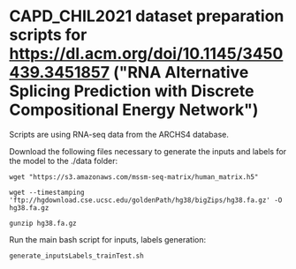 # CAPD_CHIL2021 dataset preparation scripts for https://dl.acm.org/doi/10.1145/3450439.3451857 ("RNA Alternative Splicing Prediction with Discrete Compositional Energy Network")

Scripts are using RNA-seq data from the ARCHS4 database.

Download the following files necessary to generate the inputs and labels for the model to the ./data folder:

`wget "https://s3.amazonaws.com/mssm-seq-matrix/human_matrix.h5"`

`wget --timestamping 'ftp://hgdownload.cse.ucsc.edu/goldenPath/hg38/bigZips/hg38.fa.gz' -O hg38.fa.gz`

`gunzip hg38.fa.gz`

Run the main bash script for inputs, labels generation:

`generate_inputsLabels_trainTest.sh`
